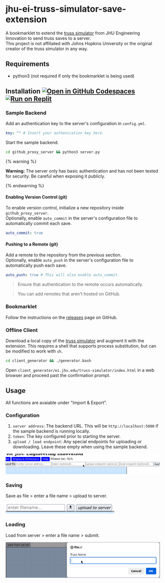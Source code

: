 # jhu-ei-truss-simulator-save-extension
A bookmarklet to extend the [truss simulator](https://ei.jhu.edu/truss-simulator/) from JHU Engineering Innovation to send truss saves to a server.  
This project is not affiliated with Johns Hopkins University or the original creator of the truss simulator in any way.

## Requirements
- python3 (not required if only the bookmarklet is being used)

## Installation [![Open in GitHub Codespaces](https://github.com/codespaces/badge.svg)](https://codespaces.new/ObjectOops/jhu-ei-truss-simulator-save-extension?quickstart=1) [![Run on Replit](https://replit.com/badge/github/ObjectOops/jhu-ei-truss-simulator-save-extension)](https://replit.com/github/ObjectOops/jhu-ei-truss-simulator-save-extension)
### Sample Backend
Add an authentication key to the server's configuration in `config.yml`.
```yml
key: "" # Insert your authenication key here.
```
Start the sample backend.
```sh
cd github_proxy_server && python3 server.py
```
{% warning %}

**Warning:** The server only has basic authentication and has not been tested for security. Be careful when exposing it publicly.

{% endwarning %}
#### Enabling Version Control (git)
To enable version control, initialize a new repository inside `github_proxy_server`.  
Optionally, enable `auto_commit` in the server's configuration file to automatically commit each save.
```yml
auto_commit: true
```
#### Pushing to a Remote (git)
Add a remote to the repository from the previous section.  
Optionally, enable `auto_push` in the server's configuration file to automatically push each save.
```yml
auto_push: true # This will also enable auto_commit.
```
> Ensure that authentication to the remote occurs automatically.

> You can add remotes that aren't hosted on GitHub.
### Bookmarklet
Follow the instructions on the [releases](https://github.com/ObjectOops/jhu-ei-truss-simulator-save-extension/releases) page on GitHub.
### Offline Client
Download a local copy of the [truss simulator](https://ei.jhu.edu/truss-simulator/) and augment it with the extension. This requires a shell that supports process substitution, but can be modified to work with `sh`.
```bash
cd client_generator && ./generator.bash
```
Open `client_generator/ei.jhu.edu/truss-simulator/index.html` in a web browser and proceed past the confirmation prompt.

## Usage
All functions are avaiable under "Import & Export".
### Configuration
1. `server address`: The backend URL. This will be `http://localhost:5000` if the sample backend is running locally.
2. `token`: The key configured prior to starting the server.
3. `upload / load endpoint`: Any special endpoints for uploading or downloading. Leave these empty when using the sample backend.

![Screenshot 1](./assets/screenshot_1.png)
### Saving
Save as file > enter a file name > upload to server.

![Screenshot 2](./assets/screenshot_2.png)
### Loading
Load from server > enter a file name > submit.

![Screenshot 3](./assets/screenshot_3.png)
